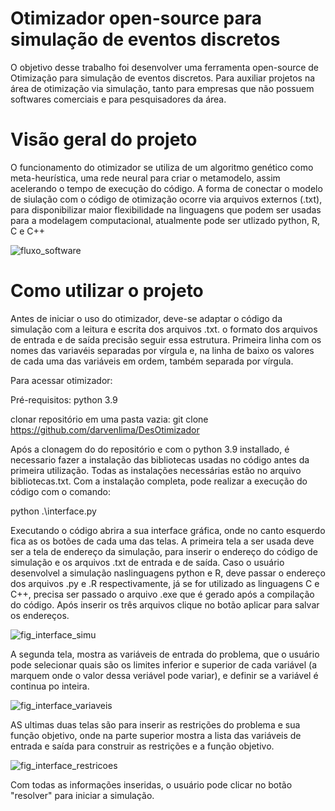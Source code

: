# Otimizador open-source para simulação de eventos discretos


O objetivo desse trabalho foi desenvolver uma ferramenta open-source de  Otimização para simulação de eventos discretos. Para auxiliar projetos na área de otimização via simulação, tanto para empresas que não possuem softwares comerciais e para pesquisadores da área. 

# Visão geral do projeto

O funcionamento do otimizador se utiliza de um algoritmo genético como meta-heurística, uma rede neural para criar o metamodelo, assim acelerando o tempo de execução do código. A forma de conectar o modelo de siulação com o código de otimização ocorre via arquivos externos (.txt), para disponibilizar maior flexibilidade na linguagens que podem ser usadas para a modelagem computacional, atualmente pode ser utlizado python, R, C e C++ 


![fluxo_software](https://user-images.githubusercontent.com/48968629/153720015-0f57b7f3-c947-41c5-bcd4-0c8528dd0e0a.jpg)  


# Como utilizar o projeto 

Antes de iniciar o uso do otimizador, deve-se adaptar o código da simulação com a leitura e escrita dos arquivos .txt.
o formato dos arquivos de entrada e de saída precisão seguir essa estrutura. Primeira linha com os nomes das variavéis separadas por vírgula e, na linha de baixo os valores de cada uma das variáveis em ordem, também separada por vírgula.


Para acessar otimizador:

Pré-requisitos: python 3.9 

clonar repositório em uma pasta vazia:
git clone https://github.com/darvenlima/DesOtimizador

Após a clonagem do do repositório e com o python 3.9 installado, é necessario fazer a instalação das bibliotecas usadas no código antes da primeira utilização. Todas as instalações necessárias estão no arquivo bibliotecas.txt. Com a instalação completa, pode realizar a execução do código com o comando:

python .\interface.py

Executando o código abrira a sua interface gráfica, onde no canto esquerdo fica as os botões de cada uma das telas. A primeira tela a ser usada deve ser a tela de endereço da simulação, para inserir o endereço do código de simulação e os arquivos .txt de entrada e de saída. Caso o usuário desenvolvel a simulação naslinguagens python e R, deve passar o endereço dos arquivos .py e .R respectivamente, já se for utilizado as linguagens C e C++, precisa ser passado o arquivo .exe que é gerado após a compilação do código. Após inserir os três arquivos clique no botão aplicar para salvar os endereços. 


![fig_interface_simu](https://user-images.githubusercontent.com/48968629/153720578-a153a893-2607-4689-bc27-f945d085fcf2.jpg)

A segunda tela, mostra as variáveis de entrada do problema, que o usuário pode selecionar quais são os limites inferior e superior de cada variável (a marquem onde o valor dessa veriável pode variar), e definir se a variável é continua po inteira.  

![fig_interface_variaveis](https://user-images.githubusercontent.com/48968629/153722035-aeff59de-4d56-471f-9ba8-118bb982535e.jpg)

AS ultimas duas telas são para inserir as restrições do problema e sua função objetivo, onde na parte superior mostra a lista das variáveis de entrada e saída para construir as restrições e a função objetivo.

![fig_interface_restricoes](https://user-images.githubusercontent.com/48968629/153722668-ea4f0f97-b1ed-4281-b0fa-274030d4b80d.jpg)



Com todas as informações inseridas, o usuário pode clicar no botão "resolver" para iniciar a simulação.


